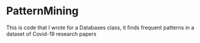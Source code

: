 # PatternMining
This is code that I wrote for a Databases class, it finds frequent patterns in a dataset of Covid-19 research papers
